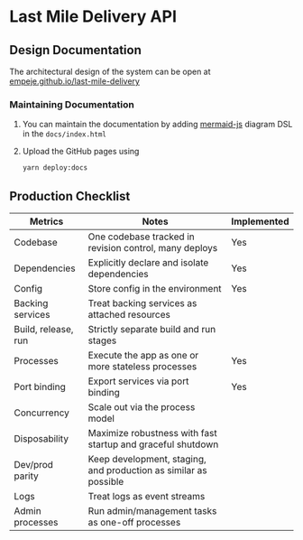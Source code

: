 # Last Mile Delivery API

## Design Documentation

The architectural design of the system can be open at [empeje.github.io/last-mile-delivery][DESIGN_DOCS]

### Maintaining Documentation

1. You can maintain the documentation by adding [mermaid-js][MERMAID] diagram DSL in the `docs/index.html`
2. Upload the GitHub pages using

    ```bash
    yarn deploy:docs
    ```
    
## Production Checklist

| Metrics             | Notes                                                            | Implemented |
|---------------------|------------------------------------------------------------------|-------------|
| Codebase            | One codebase tracked in revision control, many deploys           | Yes         |
| Dependencies        | Explicitly declare and isolate dependencies                      | Yes         |
| Config              | Store config in the environment                                  | Yes         |
| Backing services    | Treat backing services as attached resources                     |             |
| Build, release, run | Strictly separate build and run stages                           |             |
| Processes           | Execute the app as one or more stateless processes               | Yes         |
| Port binding        | Export services via port binding                                 | Yes         |
| Concurrency         | Scale out via the process model                                  |             |
| Disposability       | Maximize robustness with fast startup and graceful shutdown      |             |
| Dev/prod parity     | Keep development, staging, and production as similar as possible |             |
| Logs                | Treat logs as event streams                                      |             |
| Admin processes     | Run admin/management tasks as one-off processes                  |             |

[DESIGN_DOCS]: https://empeje.github.io/last-mile-delivery/
[MERMAID]: https://mermaidjs.github.io/#/